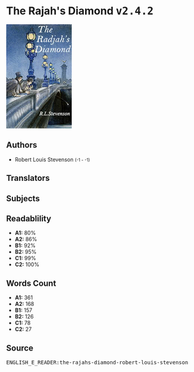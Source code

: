 # The Rajah's Diamond <kbd>v2.4.2</kbd>

![](./cover.medium.jpg "")

## Authors


 - Robert Louis Stevenson <small>(-1 - -1)</small>

## Translators



## Subjects



## Readablility


 - **A1:** 80%
 - **A2:** 86%
 - **B1:** 92%
 - **B2:** 95%
 - **C1:** 99%
 - **C2:** 100%

## Words Count


 - **A1:** 361
 - **A2:** 168
 - **B1:** 157
 - **B2:** 126
 - **C1:** 78
 - **C2:** 27

## Source


<kbd>ENGLISH_E_READER:the-rajahs-diamond-robert-louis-stevenson</kbd>
